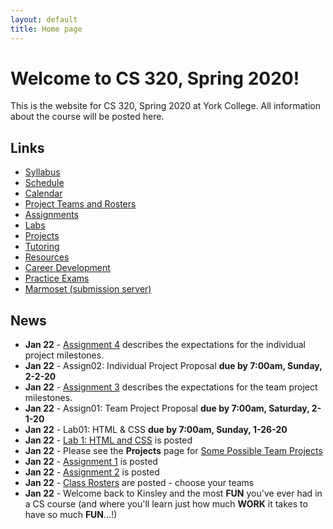 ```yaml
---
layout: default
title: Home page
---
```


# Welcome to CS 320, Spring 2020!

This is the website for CS 320, Spring 2020 at York College.
All information about the course will be posted here.

## Links

* [Syllabus](syllabus.html)
* [Schedule](schedule.html)
* [Calendar](CS320-Spring2020Calendar.pdf)
* [Project Teams and Rosters](teams-and-rosters/index.html)
* [Assignments](assign/index.html)
* [Labs](labs/index.html)
* [Projects](projects/index.html)
* [Tutoring](CS320-Sp20-TutoringSchedule.pdf)
* [Resources](resources/index.html)
* [Career Development](careers/index.html)
* [Practice Exams](practice/index.html)
* [Marmoset (submission server)](https://cs.ycp.edu/marmoset)

## News

<!-- Commenting out News until it's needed - and the dates will change, anyway

* **May 4** - [Team Project Final Presentation and Demonstration](assign/assign08.html) is schedule for each section's final exam period.  These will be 15-20 minute formal presentations.  See [Assignment 8](assign/assign08.html) for the details and guidelines:
	- **9:00 section (101) - 8:00 to 10:00 on Wednesday, 5-13-20**
	- **11:00 section (102) - 10:15 to 12:15 on Wednesday, 5-13-20**
	- **2:00 section (103) - 3:00 to 5:00 on Monday, 5-11-20**.

* **May 1** - [Assignment 10](assign/assign10.html) is an individual reflection on the team project.  [Assignment 11](assign/assign11.html) is a self/peer evaluation for the team project.  They are both **due by 7:00am, Sunday, 5-10-20**.

* **May 1** - [Assignment 8](assign/assign08.html) describes the final deliverables for the team project.  There are several - please read the assignment carefully.

* **Apr 15** - Friday, 4-17-20 will be an in-class team work session, unencumbered by Professor Hake's presence, as I will be attending the Undergraduate Research Showcase with the YCAS Radio Telescope teams.  Even though I won't be in attendance, you are still required to show up for class, as this is an opportunity for you to spend an entire class period working together on your team project.  The in-class tutors/mentors will take attendance.

* **Apr 1** - [Team Project Milestone 3: 75% Working System, w/SQL DB](assign/assign03.html) is **due Monday, 4-20-20**.  This will be a FORMAL 8-10 minute (max) in-class team presentation/demonstration of your team's progress since milestone 2.  SQL database functionality **IS REQUIRED** for this milestone.  A large majority of your classes, methods, test cases, and web page navigation should be implemented by milestone 3, as well.

* **Mar 27** - The **midterm exam** will be in-class on **Friday, 4-3-20**.  It will be open notes and you can use any resource on the CS320 website, as well as your lab solutions.  A practice exam is posted.  The exam will be 120 points, and it will be difficult to finish in the time allotted, if you do not know the material.  It will graded on a 100 point basis, thus it has a built-in 20-point curve.  You can choose which questions to concentrate your effort on, but all questions will be graded.  We will use Wednesday, 4-1-20 for a short review for the midterm exam.

* **Mar 27** - Posted an extensive example project on the [Resources page](./resources) that incorporates the Web Applications lab solution (Lab02) with the ORM Lab solution (Lab06).  It provides a web application front-end to the ORM queries, as well as demonstrates the use of login session information, and incorporation of a SQL database persistence layer with a many-to-many relationship. We will review this in more depth in class on **Monday, 4-6-20**.

* **Mar 18** - Mid-semester self/peer evaluations are **due by 7:00am, Tuesday, 3-31-20**.  See the instructions under [Assignment 11](assign/assign11.html).

* **Mar 18** - [Team Project Milestone 2: 50% Working System](assign/assign03.html) is **due Monday, 3-30-20**.  This will be a FORMAL 8-10 minute (max) in-class team presentation/demonstration of your team's progress since milestone 1.  SQL database functionality is **NOT** required for this milestone (but **IS** required for the third milestone.)

* **Mar 11** - [Lab06: ORM](labs/lab06.html) is posted.  It is **due by 7:00am, Thursday, 3-26-20**.

* **Mar 11** - [Lab05: JDBC](labs/lab05.html) is posted.  It is **due by 7:00am, Sunday, 3-15-20**.

* **Mar 11** - [Lab04: SQL, Queries, Joins](labs/lab04.html) is posted.  It is **due by 7:00am, Wednesday, 3-13-20**.

* **Mar 11** - [Assignment 9](assign/assign09.html) describes the deliverables for the individual project.  The report and code for your individual project are **due by 7:00am, Tuesday, 3-24-20**.

* **Mar 11** - [Individual Project Milestone 3](assign/assign04.html) is **due Monday, 3-23-20**.  This will be your final Informal (at your desk) 2-4 minute (max) in-class demonstration of your individual project.

* **Feb 28** - [Assignment 3: Team Project Milestones](assign/assign03.html) **Team Milestone 1: Minimal Working System** is **due on Monday, 3-23-20**.    This will be a FORMAL 8-10 minute (max) in-class team presentation/demonstration of your team's progress on your UI structure and navigation.  You should have the vast majority of your servlets and JSPs defined, and be able to navigate between most, if not all, of your pages.  Your HTML/CSS will still be in a rough state - don't worry about making it "pretty", focus on functionality over form.  There is **NO** expectation for having any of your SQL database implemented or working.

* **Feb 26** - For creating your UML diagrams for your group's UML moel that will part of Assign06: you may use [Violet UML](http://alexdp.free.fr/violetumleditor/page.php) to create a nicely-formatted electronic version of your team's model.  You can download the jarfile from the [Resources Page](resources/index.html).  You may also use other drawing tools, **as long as those tools can export PDF versions of the UML diagram**, which you willl need to embed in your Assign06 submission.

* **Feb 24** - [Assignment 6: Problem Domain Analysis](assign/assign06.html) is **due by 7:00am, Saturday, 3-7-20.**  You will need to collaborate on this remotely over break using Google Docs, and your shared Google Team Drive.  You will also need to create and embed a **PDF** version of your UML document in your Google Doc submission.

* **Feb 24** - [Individual Project Milestone 2: 50% Working System](assign/assign04.html) is **due Monday, 3-9-20**.  This will be an informal (at your desk) 2-4 minute (max) in-class demonstration of your progress since Milestone 1.  **Note that this Milestone due date is the first day after you return from Winter Break.**

* **Feb 19** - [Assignment 5: Team Use Cases](assign/assign05.html) is **due by 7:00am, Monday, 2-24-20**.  You will need it to do your Textual Analysis in class later that day.

* **Feb 3** - [Assignment 4: Individual Project Milestones](assign/assign04.html) **Individual Milestone 1: Baseline** is **due on Monday, 2-17-20**.  This will be an informal (at your desk) 2-4 minute (max) in-class demonstration of your progress, to date.

* **Jan 29** - [Lab02a: Web Applications II](labs/lab02a.html) is posted.  It is **due by 7:00am, Sunday, 2-9-20**.  Please also see the [WebApps Notes](labs/lab02_notes.html) for additional information about setting up the lab.

* **Jan 29** - [Lab02: Web Applications I](labs/lab02.html) is posted.  It is simply an introduction to Web Applications, and will ease you into Lab02a.  It is not reuqired, but it will give you a good start on Lab02a.  Please also see the [WebApps Notes](labs/lab02_notes.html) for additional information about setting up the lab.

* **Jan 27** - [Lab03: Git and eGit Lab PartI](labs/lab03.html) is posted, and is **due by the start of class, Wednesday, 1-29-20**.  You are required to establish your GitHub account, create the SSH key pair to access it, and Fork the example project (do all steps through Step 4: Fork).  You may certainly do more than this - we will be getting to Part II of this lab next week.

-->

* **Jan 22** - [Assignment 4](assign/assign04.html) describes the expectations for the individual project milestones.
* **Jan 22** - Assign02: Individual Project Proposal **due by 7:00am, Sunday, 2-2-20**
* **Jan 22** - [Assignment 3](assign/assign03.html) describes the expectations for the team project milestones.
* **Jan 22** - Assign01: Team Project Proposal **due by 7:00am, Saturday, 2-1-20**
* **Jan 22** - Lab01: HTML & CSS **due by 7:00am, Sunday, 1-26-20**
* **Jan 22** - [Lab 1: HTML and CSS](labs/lab01.html) is posted
* **Jan 22** - Please see the **Projects** page for [Some Possible Team Projects](projects/index.html)
* **Jan 22** - [Assignment 1](assign/assign01.html) is posted
* **Jan 22** - [Assignment 2](assign/assign02.html) is posted
* **Jan 22** - [Class Rosters](teams-and-rosters/index.html) are posted - choose your teams
* **Jan 22** - Welcome back to Kinsley and the most **FUN** you've ever had in a CS course (and where you'll learn just how much **WORK** it takes to have so much **FUN**...!)